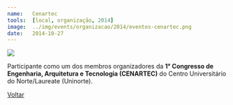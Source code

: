 ```yaml
---
name:  	Cenartec
tools: 	[local, organização, 2014]
image: 	../img/events/organizacao/2014/eventos-cenartec.png
date: 	2014-10-27
---
```


![](../img/events/organizacao/2014/eventos-cenartec.png)

Participante como um dos membros organizadores da **1° Congresso de Engenharia, Arquitetura e Tecnologia (CENARTEC)** do Centro Universitário do Norte/Laureate (Uninorte). 

<p class="text-center">
	<a class="btn btn-outline-primary mt-1" href="{{ site.baseurl }}/events/">Voltar</a>
</p>


